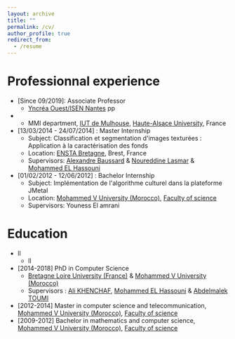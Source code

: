```yaml
---
layout: archive
title: ""
permalink: /cv/
author_profile: true
redirect_from:
  - /resume
---
```


Professionnal experience
======
* [Since 09/2019]: Associate Professor
  * [Yncréa Ouest/ISEN Nantes](https://isen-nantes.fr/) pp
* [01/09/2017 - 31/08/2019]: ATER (Teaching and Research Assistant)
  * MMI department, [IUT de Mulhouse](http://www.iutmulhouse.uha.fr/), [Haute-Alsace University](https://www.uha.fr/), France
* [13/03/2014 - 24/07/2014] : Master Internship
  * Subject: Classification et segmentation d'images texturées : Application à la caractérisation des fonds
  * Location: [ENSTA Bretagne](https://www.ensta-bretagne.fr/fr), Brest, France
  * Supervisors: [Alexandre Baussard](http://lm2s.utt.fr/fr/_plugins/mypage/mypage/content/baussard.html) & [Noureddine Lasmar](https://scholar.google.fr/citations?user=HGYv-cMAAAAJ&hl=fr) & [Mohammed EL Hassouni](https://scholar.google.com/citations?user=aIwj9L0AAAAJ&hl=fr)
* [01/02/2012 - 12/06/2012] : Bachelor Internship
  * Subject: Implémentation de l'algorithme culturel dans la plateforme JMetal
  * Location: [Mohammed V University (Morocco)](www.um5.ac.ma/), [Faculty of science](http://www.fsr.ac.ma/)
  * Supervisors: Youness El amrani

Education
======
* ll
  * ll
* [2014-2018] PhD in Computer Science
  * [Bretagne Loire University (France)](https://u-bretagneloire.fr/) & [Mohammed V University (Morocco)](www.um5.ac.ma/)
  * Supervisors : [Ali KHENCHAF](https://scholar.google.fr/citations?user=T9VgRasAAAAJ&hl=fr), [Mohammed EL Hassouni](https://scholar.google.com/citations?user=aIwj9L0AAAAJ&hl=fr) & [Abdelmalek TOUMI](https://scholar.google.fr/citations?user=mez2Ro4AAAAJ&hl=fr)
* [2012-2014] Master in computer science and telecommunication, [Mohammed V University (Morocco)](www.um5.ac.ma/), [Faculty of science](http://www.fsr.ac.ma/)
* [2009-2012] Bachelor in mathematics and computer science, [Mohammed V University (Morocco)](www.um5.ac.ma/), [Faculty of science](http://www.fsr.ac.ma/)


